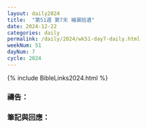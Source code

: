 ```yaml
---
layout: daily2024
title:  "第51週 第7天 補漏拾遺"
date: 2024-12-22
categories: daily
permalink: /daily/2024/wk51-day7-daily.html
weekNum: 51
dayNum: 7
cycle: 2024
---
```


{% include BibleLinks2024.html %}

### 禱告：

### 筆記與回應：
